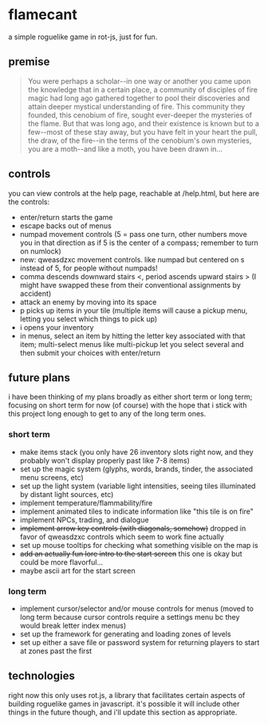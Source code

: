 # flamecant
a simple roguelike game in rot-js, just for fun.

## premise
> You were perhaps a scholar--in one way or another you came upon the knowledge that in a certain place, a community of disciples of fire magic had long ago gathered together to pool their discoveries and attain deeper mystical understanding of fire. This community they founded, this cenobium of fire, sought ever-deeper the mysteries of the flame. But that was long ago, and their existence is known but to a few--most of these stay away, but you have felt in your heart the pull, the draw, of the fire--in the terms of the cenobium's own mysteries, you are a moth--and like a moth, you have been drawn in...

## controls
you can view controls at the help page, reachable at /help.html, but here are the controls:

- enter/return starts the game
- escape backs out of menus
- numpad movement controls (5 = pass one turn, other numbers move you in that direction as if 5 is the center of a compass; remember to turn on numlock)
- new: qweasdzxc movement controls. like numpad but centered on s instead of 5, for people without numpads!
- comma descends downward stairs <, period ascends upward stairs > (I might have swapped these from their conventional assignments by accident)
- attack an enemy by moving into its space
- p picks up items in your tile (multiple items will cause a pickup menu, letting you select which things to pick up)
- i opens your inventory
- in menus, select an item by hitting the letter key associated with that item; multi-select menus like multi-pickup let you select several and then submit your choices with enter/return

## future plans
i have been thinking of my plans broadly as either short term or long term; focusing on short term for now (of course) with the hope that i stick with this project long enough to get to any of the long term ones.

### short term
- make items stack (you only have 26 inventory slots right now, and they probably won't display properly past like 7-8 items)
- set up the magic system (glyphs, words, brands, tinder, the associated menu screens, etc)
- set up the light system (variable light intensities, seeing tiles illuminated by distant light sources, etc)
- implement temperature/flammability/fire
- implement animated tiles to indicate information like "this tile is on fire"
- implement NPCs, trading, and dialogue
- ~~implement arrow key controls (with diagonals, somehow)~~ dropped in favor of qweasdzxc controls which seem to work fine actually
- set up mouse tooltips for checking what something visible on the map is
- ~~add an actually fun lore intro to the start screen~~ this one is okay but could be more flavorful...
- maybe ascii art for the start screen

### long term
- implement cursor/selector and/or mouse controls for menus (moved to long term because cursor controls require a settings menu bc they would break letter index menus)
- set up the framework for generating and loading zones of levels
- set up either a save file or password system for returning players to start at zones past the first

## technologies
right now this only uses rot.js, a library that facilitates certain aspects of building roguelike games in javascript. it's possible it will include other things in the future though, and i'll update this section as appropriate.
